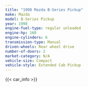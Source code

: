 ```yaml
---
title: "1998 Mazda B-Series Pickup"
make: Mazda
model: B-Series Pickup
year: 1998
engine-fuel-type: regular unleaded
engine-hp: 160
engine-cylinders: 6
transmission-type: Manual
driven-wheels: Rear wheel drive
number-of-doors: 2
market-category: N/A
vehicle-size: Compact
vehicle-style: Extended Cab Pickup
---
```


{{< car_info >}}
